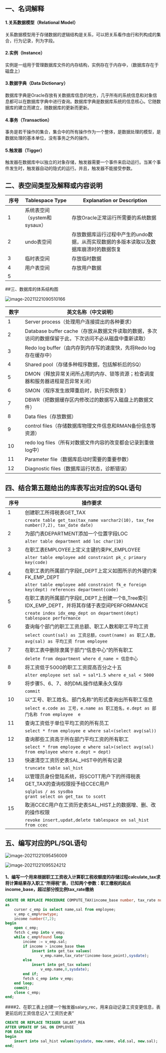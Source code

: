 ## 一、名词解释

#### 1.关系数据模型（Relational Model）

关系数据模型用于存储数据的逻辑结构是关系，可以把关系看作由行和列构成的集合，行为记录，列为字段。

#### 2.实例（Instance）

实例是一组用于管理数据库文件的内存结构，实例存在于内存中，（数据库存在于磁盘上）

#### 3.数据字典（Data Dictionary）

数据库字典是Oracle存放有关数据库信息的地方，几乎所有的系统信息和对象信息都可以在数据库字典中进行查询。数据库字典是数据库系统的信息核心。它随数据库的建立而建立，随数据库的更新而更新。

#### 4.事务（Transaction）

事务是若干操作的集合，集合中的所有操作作为一个整体，是数据处理的模型，是数据处理的基本单位，没有事务之外的操作。

#### 5.触发器（Tigger）

触发器在数据库中以独立的对象存储，触发器需要一个事件来启动运行。当某个事件发生时，触发器自动的隐式的运行。并且，触发器不能接受参数。 

## 二、表空间类型及解释或内容说明

| <span style="display:inline-block;width:40px">序号</span> | Tablespace Type              | Explanation or Description                                   |
| --------------------------------------------------------- | ---------------------------- | ------------------------------------------------------------ |
| 1                                                         | 系统表空间（system和sysaux） | 存放Oracle正常运行所需要的系统数据                           |
| 2                                                         | undo表空间                   | 存放数据库运行过程中产生的undo数据，从而实现数据的多版本读取以及数据库崩溃时的数据恢复 |
| 3                                                         | 临时表空间                   | 存放临时数据                                                 |
| 4                                                         | 用户表空间                   | 存放用户数据                                                 |
| 5                                                         |                              |                                                              |

##三、数据库的体系结构图

![image-20211221090510166](数据库答案.assets/image-20211221090510166.png)

| <span style="display:inline-block;width:40px">数字</span> | 英文名称（中文说明）                                         |
| --------------------------------------------------------- | ------------------------------------------------------------ |
| 1                                                         | Server process（处理用户连接提出的各种要求）                 |
| 2                                                         | Database buffer cache（存放从数据文件读取的数据，多次访问的数据保留于此，下次访问不必从磁盘中重新读取） |
| 3                                                         | Redo log buffer（由内存到内存写的速度快，先将Redo log存在缓存中） |
| 4                                                         | Shared pool（存储多种程序数据，包括解析后的SQ）              |
| 5                                                         | DMON（释放异常关闭所占用的内存、锁等资源；检查调度器和服务器进程是否异常关闭） |
| 6                                                         | SMON（程序发生故障重启时，执行实例恢复）                     |
| 7                                                         | DBWR（把数据缓存区内修改过的数据写入磁盘上的数据文件）       |
| 8                                                         | Data files（存放数据）                                       |
| 9                                                         | control files（存储数据库物理文件信息和RMAN备份信息等资源）  |
| 10                                                        | redo log files（所有对数据文件内容的改变都会记录到重做log中） |
| 11                                                        | Parameter file（数据库启动时需要的重要参数）                 |
| 12                                                        | Diagnostic files（数据库运行状态，诊断错误）                 |

## 四、结合第五题给出的库表写出对应的SQL语句

| <span style="display:inline-block;width:40px">序号</span> | 操作要求                                                     |
| --------------------------------------------------------- | ------------------------------------------------------------ |
| 1                                                         | 创建职工所得税表GET_TAX                                      |
|                                                           | `create table get_tax(tax_name varchar2(10), tax_fee number(7,2), tax_date date)` |
| 2                                                         | 为部门表DEPARTMENT添加一个位置字段LOC                        |
|                                                           | `alter table department add loc char(10)`                    |
| 3                                                         | 在职工表EMPLOYEE上定义主键约束PK_EMPLOYEE                    |
|                                                           | `alter table employee add constraint pk_c primary key(code)` |
| 4                                                         | 在职工表的所属部门字段E_DEPT上定义如图所示的外键约束FK_EMP_DEPT |
|                                                           | `alter table employee add constraint fk_e foreign key(dept) references department(code)` |
| 5                                                         | 在职工表的所属部门字段E_DEPT上创建一个B_Tree索引IDX_EMP_DEPT，并将其存储于表空间PERFORMANCE |
|                                                           | `create index idx_emp_dept on department(dept)`<br />`tablespace performance` |
| 6                                                         | 查询每个部门的职工工资总额、职工人数和职工平均工资           |
|                                                           | `select count(sal) as 工资总额，count(name) as 职工人数，avg(sal) as 平均工资 from employee` |
| 7                                                         | 在职工表中删除隶属于部门“信息中心”的所有职工                 |
|                                                           | `delete from department where d_name = 信息中心`             |
| 8                                                         | 将工资低于5000的职工工资提高百分之十五                       |
|                                                           | `alter employee set sal = sal*1.5 where e_sal < 5000`        |
| 9                                                         | 将步骤5、6、7、8的DML操作结果永久保存                        |
|                                                           | `commit`                                                     |
| 10                                                        | 以“工号、职工姓名、部门名称”的形式查询出所有职工信息         |
|                                                           | `select e.code as 工号，e.name as 职工姓名，e.dept as 部门名称 from employee  e` |
| 11                                                        | 查询工资低于单位平均工资的所有员工                           |
|                                                           | `select * from employee e where sal<(select avg(sal))`       |
| 12                                                        | 查询那些工资高于所在部门平均工资的所有职工                   |
|                                                           | `select * from employee e where sal>(select avg(sal) from employee where e.dept = dept)` |
| 13                                                        | 快速清空工资历史表SAL_HIST中的所有记录                       |
|                                                           | `truncate table sal_hist`                                    |
| 14                                                        | 以管理员身份登陆系统，将SCOTT用户下的所得税表GET_TAX的查询权限授予给CCEC用户 |
|                                                           | `sqlplus / as sysdba`<br />`grant select on get_tax to scott` |
| 15                                                        | 取消CCEC用户在工资历史表SAL_HIST上的数据增、删、改的操作权限 |
|                                                           | `revoke insert,updat,delete tablespace on sal_hist from ccec` |

## 五、编写对应的PL/SQL语句

![image-20211221095456009](数据库答案.assets/image-20211221095456009.png)

![image-20211221095524212](数据库答案.assets/image-20211221095524212.png)

#### 1、编写一个用来根据职工工资收入计算职工税收额度的存储过程calculate_tax求将计算结果存入职工“所得税”表，已知两个参数：职工缴税的起点income_base，超过部分按比例tax_rate缴纳

```sql
CREATE OR REPLACE PROCEDURE COMPUTE_TAX(income_base number, tax_rate number)
as
	curser c_emp is select name,sal from employee;
	v_emp c_emp%rowtype;
	income number(7,2);
begin
	open c_emp;
	fetch c_emp into v_emp;
	while c_emp%found loop
		income := v_emp.sal;
		if income > income_base then
			insert into get_tax values(
                v_emp.name,tax_rate*(income-base_point),sysdate);
        else
        	insert into get_tax values(
                v_emp.name,0,sysdate);
		end if;
		fetch c_emp into v_emp;
	end loop;
	commit;
	close c_emp;
end;
```



####2、在职工表上创建一个触发器salary_rec，用来自动记录工资变更信息，表更前后的工资信息记入“工资历史表”

```sql
CREATE OR REPLACE TRIGGER SALART_REA
AFTER UPDATE OF SAL ON EMPLOYEE	
FOR EACH ROW	
begin
	insert into sal_hist values(sysdate, new.name, old.sal, new.sal);
end;
```


